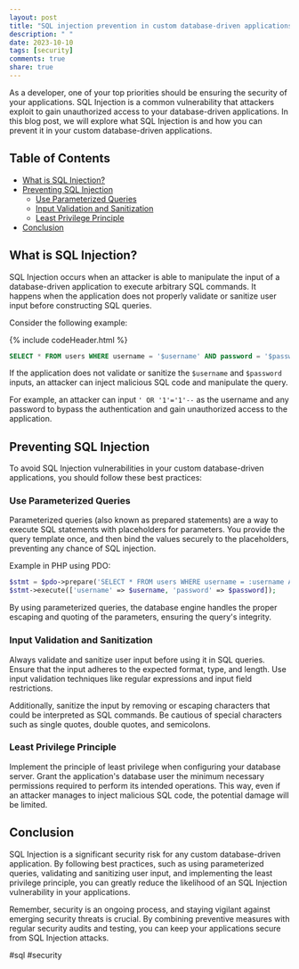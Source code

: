 ```yaml
---
layout: post
title: "SQL injection prevention in custom database-driven applications."
description: " "
date: 2023-10-10
tags: [security]
comments: true
share: true
---
```


As a developer, one of your top priorities should be ensuring the security of your applications. SQL Injection is a common vulnerability that attackers exploit to gain unauthorized access to your database-driven applications. In this blog post, we will explore what SQL Injection is and how you can prevent it in your custom database-driven applications.

## Table of Contents
- [What is SQL Injection?](#what-is-sql-injection)
- [Preventing SQL Injection](#preventing-sql-injection)
  - [Use Parameterized Queries](#use-parameterized-queries)
  - [Input Validation and Sanitization](#input-validation-and-sanitization)
  - [Least Privilege Principle](#least-privilege-principle)
- [Conclusion](#conclusion)

## What is SQL Injection?

SQL Injection occurs when an attacker is able to manipulate the input of a database-driven application to execute arbitrary SQL commands. It happens when the application does not properly validate or sanitize user input before constructing SQL queries.

Consider the following example:

{% include codeHeader.html %}
```sql
SELECT * FROM users WHERE username = '$username' AND password = '$password'
```

If the application does not validate or sanitize the `$username` and `$password` inputs, an attacker can inject malicious SQL code and manipulate the query.

For example, an attacker can input `' OR '1'='1'--` as the username and any password to bypass the authentication and gain unauthorized access to the application.

## Preventing SQL Injection

To avoid SQL Injection vulnerabilities in your custom database-driven applications, you should follow these best practices:

### Use Parameterized Queries

Parameterized queries (also known as prepared statements) are a way to execute SQL statements with placeholders for parameters. You provide the query template once, and then bind the values securely to the placeholders, preventing any chance of SQL injection.

Example in PHP using PDO:

```php
$stmt = $pdo->prepare('SELECT * FROM users WHERE username = :username AND password = :password');
$stmt->execute(['username' => $username, 'password' => $password]);
```

By using parameterized queries, the database engine handles the proper escaping and quoting of the parameters, ensuring the query's integrity.

### Input Validation and Sanitization

Always validate and sanitize user input before using it in SQL queries. Ensure that the input adheres to the expected format, type, and length. Use input validation techniques like regular expressions and input field restrictions.

Additionally, sanitize the input by removing or escaping characters that could be interpreted as SQL commands. Be cautious of special characters such as single quotes, double quotes, and semicolons.

### Least Privilege Principle

Implement the principle of least privilege when configuring your database server. Grant the application's database user the minimum necessary permissions required to perform its intended operations. This way, even if an attacker manages to inject malicious SQL code, the potential damage will be limited.

## Conclusion

SQL Injection is a significant security risk for any custom database-driven application. By following best practices, such as using parameterized queries, validating and sanitizing user input, and implementing the least privilege principle, you can greatly reduce the likelihood of an SQL Injection vulnerability in your applications.

Remember, security is an ongoing process, and staying vigilant against emerging security threats is crucial. By combining preventive measures with regular security audits and testing, you can keep your applications secure from SQL Injection attacks.

#sql #security